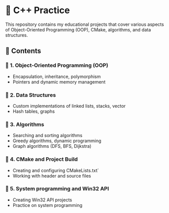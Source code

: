 # 🚀 C++ Practice

This repository contains my educational projects that cover various aspects of Object-Oriented Programming (OOP), CMake, algorithms, and data structures.

## 📌 Contents

### 🔹 **1. Object-Oriented Programming (OOP)**  
- Encapsulation, inheritance, polymorphism   
- Pointers and dynamic memory management  

### 🔹 **2. Data Structures**  
- Custom implementations of linked lists, stacks, vector  
- Hash tables, graphs  

### 🔹 **3. Algorithms**  
- Searching and sorting algorithms  
- Greedy algorithms, dynamic programming  
- Graph algorithms (DFS, BFS, Dijkstra)  

### 🔹 **4. CMake and Project Build**  
- Creating and configuring CMakeLists.txt` 
- Working with header and source files  

### 🔹 **5. System programming and Win32 API**  
- Creating Win32 API projects
- Practice on system programming 
